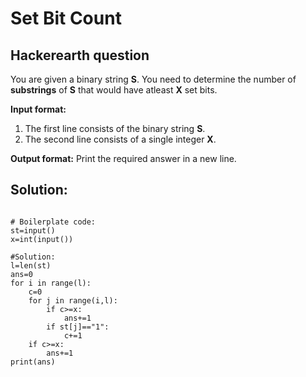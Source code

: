 # Set Bit Count
## Hackerearth question

You are given a binary string **S**. You need to determine the number of **substrings** of **S** that would have atleast **X** set bits.

**Input format:**
1. The first line consists of the binary string **S**.
2. The second line consists of a single integer **X**.

**Output format:**
Print the required answer in a new line.


## **Solution:**

```

# Boilerplate code:
st=input()
x=int(input())

#Solution:
l=len(st)
ans=0    
for i in range(l):
    c=0
    for j in range(i,l):
        if c>=x:
            ans+=1
        if st[j]=="1":
            c+=1
    if c>=x:
        ans+=1
print(ans)

```
